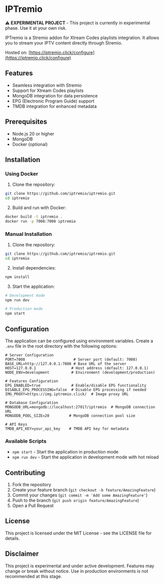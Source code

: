 # IPTremio

⚠️ **EXPERIMENTAL PROJECT** - This project is currently in experimental phase. Use it at your own risk.

IPTremio is a Stremio addon for Xtream Codes playlists integration. It allows you to stream your IPTV content directly through Stremio.

Hosted on: [https://iptremio.click/configure](https://iptremio.click/configure)

## Features

- Seamless integration with Stremio
- Support for Xtream Codes playlists
- MongoDB integration for data persistence
- EPG (Electronic Program Guide) support
- TMDB integration for enhanced metadata

## Prerequisites

- Node.js 20 or higher
- MongoDB
- Docker (optional)

## Installation

### Using Docker

1. Clone the repository:
```bash
git clone https://github.com/iptremio/iptremio.git
cd iptremio
```

2. Build and run with Docker:
```bash
docker build -t iptremio .
docker run -p 7008:7008 iptremio
```

### Manual Installation

1. Clone the repository:
```bash
git clone https://github.com/iptremio/iptremio.git
cd iptremio
```

2. Install dependencies:
```bash
npm install
```

3. Start the application:
```bash
# Development mode
npm run dev

# Production mode
npm start
```

## Configuration

The application can be configured using environment variables. Create a `.env` file in the root directory with the following options:

```env
# Server Configuration
PORT=7008                      # Server port (default: 7008)
BASE_URL=http://127.0.0.1:7008 # Base URL of the server
HOST=127.0.0.1                # Host address (default: 127.0.0.1)
NODE_ENV=development          # Environment (development/production)

# Features Configuration
EPG_ENABLED=true              # Enable/disable EPG functionality
DISABLE_EPG_PROCESSING=false  # Disable EPG processing if needed
IMG_PROXY=https://img.iptremio.click/  # Image proxy URL

# Database Configuration
MONGODB_URL=mongodb://localhost:27017/iptremio  # MongoDB connection URL
MONGODB_POOL_SIZE=20         # MongoDB connection pool size

# API Keys
TMDB_API_KEY=your_api_key    # TMDB API key for metadata
```

### Available Scripts

- `npm start` - Start the application in production mode
- `npm run dev` - Start the application in development mode with hot reload

## Contributing

1. Fork the repository
2. Create your feature branch (`git checkout -b feature/AmazingFeature`)
3. Commit your changes (`git commit -m 'Add some AmazingFeature'`)
4. Push to the branch (`git push origin feature/AmazingFeature`)
5. Open a Pull Request

## License

This project is licensed under the MIT License - see the LICENSE file for details.

## Disclaimer

This project is experimental and under active development. Features may change or break without notice. Use in production environments is not recommended at this stage. 